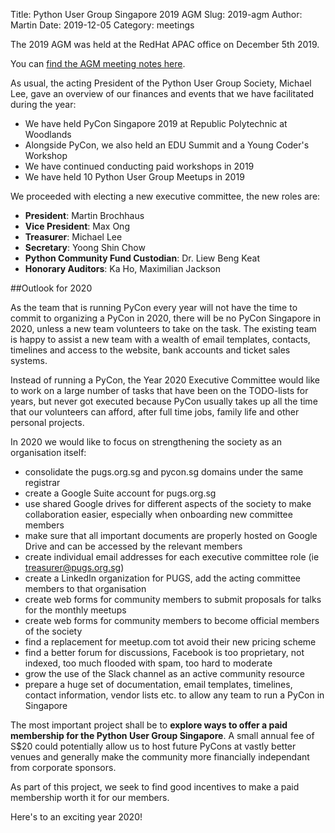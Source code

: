 Title: Python User Group Singapore 2019 AGM
Slug: 2019-agm
Author: Martin
Date: 2019-12-05
Category: meetings

The 2019 AGM was held at the RedHat APAC office on December 5th 2019.

You can [find the AGM meeting notes here](https://docs.google.com/document/d/1gVHtDQG6NQ-Hqtdw5sI1cJ6inpCh5-zUeFeTt0FwZRI/edit?usp=sharing).

As usual, the acting President of the Python User Group Society, Michael Lee,
gave an overview of our finances and events that we have facilitated during the
year:

- We have held PyCon Singapore 2019 at Republic Polytechnic at Woodlands
- Alongside PyCon, we also held an EDU Summit and a Young Coder's Workshop
- We have continued conducting paid workshops in 2019
- We have held 10 Python User Group Meetups in 2019

We proceeded with electing a new executive committee, the new roles are:

- **President**: Martin Brochhaus
- **Vice President**: Max Ong
- **Treasurer**: Michael Lee
- **Secretary**: Yoong Shin Chow
- **Python Community Fund Custodian**: Dr. Liew Beng Keat
- **Honorary Auditors**: Ka Ho, Maximilian Jackson

##Outlook for 2020

As the team that is running PyCon every year will not have the time to commit
to organizing a PyCon in 2020, there will be no PyCon Singapore in 2020, unless
a new team volunteers to take on the task. The existing team is happy to assist
a new team with a wealth of email templates, contacts, timelines and access to
the website, bank accounts and ticket sales systems.

Instead of running a PyCon, the Year 2020 Executive Committee would like to
work on a large number of tasks that have been on the TODO-lists for years, but
never got executed because PyCon usually takes up all the time that our
volunteers can afford, after full time jobs, family life and other personal
projects.

In 2020 we would like to focus on strengthening the society as an organisation
itself:

- consolidate the pugs.org.sg and pycon.sg domains under the same registrar
- create a Google Suite account for pugs.org.sg
- use shared Google drives for different aspects of the society to make collaboration easier, especially when onboarding new committee members
- make sure that all important documents are properly hosted on Google Drive and can be accessed by the relevant members
- create individual email addresses for each executive committee role (ie treasurer@pugs.org.sg)
- create a LinkedIn organization for PUGS, add the acting committee members to that organisation
- create web forms for community members to submit proposals for talks for the monthly meetups
- create web forms for community members to become official members of the society
- find a replacement for meetup.com tot avoid their new pricing scheme
- find a better forum for discussions, Facebook is too proprietary, not indexed, too much flooded with spam, too hard to moderate
- grow the use of the Slack channel as an active community resource
- prepare a huge set of documentation, email templates, timelines, contact information, vendor lists etc. to allow
  any team to run a PyCon in Singapore

The most important project shall be to **explore ways to offer a paid membership
for the Python User Group Singapore**. A small annual fee of S$20 could potentially
allow us to host future PyCons at vastly better venues and generally make the
community more financially independant from corporate sponsors.

As part of this project, we seek to find good incentives to make a paid
membership worth it for our members.

Here's to an exciting year 2020!
